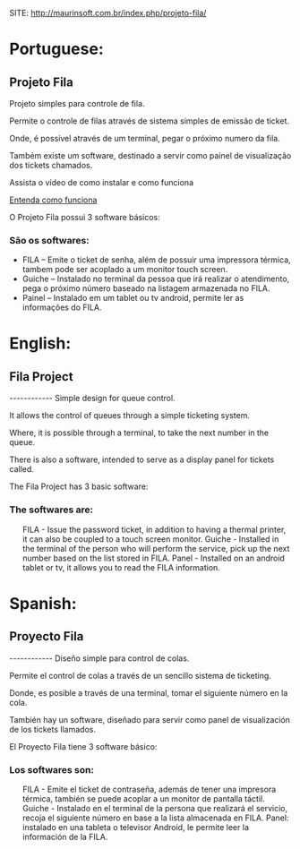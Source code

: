 SITE: http://maurinsoft.com.br/index.php/projeto-fila/

<h1>Portuguese:</h1>

<h2>Projeto Fila</h2>

Projeto simples para controle de fila.


Permite o controle de filas através de sistema simples de emissão de ticket.


Onde, é possível através de um terminal, pegar o próximo numero da fila.

Também existe um software, destinado a servir como painel de visualização dos tickets chamados.

<p>Assista o vídeo de como instalar e como funciona</p>

<a href="https://www.youtube.com/embed/wPoVD_J6qp4">Entenda como funciona</a>



O Projeto Fila possui 3 software básicos:

<h3>São os softwares:</h3>

<ul>
<li>FILA – Emite o ticket de senha, além de possuir uma impressora térmica, tambem pode ser acoplado a um monitor touch screen.</li>
<li>Guiche – Instalado no terminal da pessoa que irá realizar o atendimento, pega o próximo número baseado na listagem armazenada no FILA.</li>
<li>Painel – Instalado em um tablet ou tv android, permite ler as informações do FILA.</li>
</ul>

<h1>English:</h1>
<h2>Fila Project</h2>
------------
Simple design for queue control.


It allows the control of queues through a simple ticketing system.


Where, it is possible through a terminal, to take the next number in the queue.

There is also a software, intended to serve as a display panel for tickets called.

The Fila Project has 3 basic software:

<h3>The softwares are:</h3>

<ul>
FILA - Issue the password ticket, in addition to having a thermal printer, it can also be coupled to a touch screen monitor.
Guiche - Installed in the terminal of the person who will perform the service, pick up the next number based on the list stored in FILA.
Panel - Installed on an android tablet or tv, it allows you to read the FILA information.
</ul>

<h1>Spanish:</h1>
<h2>Proyecto Fila</h2>
------------
Diseño simple para control de colas.


Permite el control de colas a través de un sencillo sistema de ticketing.


Donde, es posible a través de una terminal, tomar el siguiente número en la cola.

También hay un software, diseñado para servir como panel de visualización de los tickets llamados.

El Proyecto Fila tiene 3 software básico:

<h3>Los softwares son:</h3>

<ul>
FILA - Emite el ticket de contraseña, además de tener una impresora térmica, también se puede acoplar a un monitor de pantalla táctil.
Guiche - Instalado en el terminal de la persona que realizará el servicio, recoja el siguiente número en base a la lista almacenada en FILA.
Panel: instalado en una tableta o televisor Android, le permite leer la información de la FILA.
</ul>
